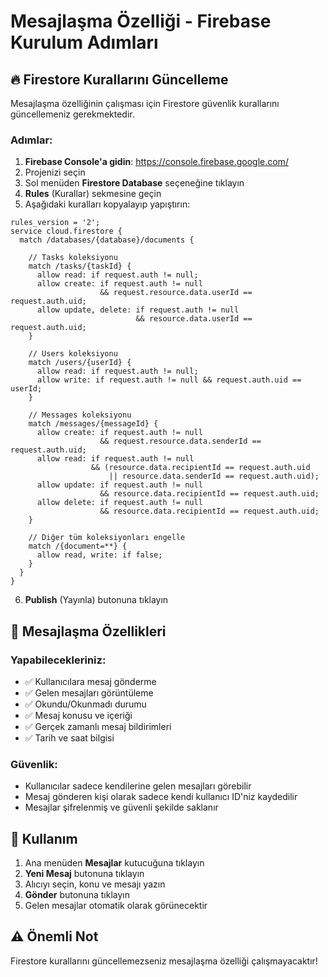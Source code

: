 # Mesajlaşma Özelliği - Firebase Kurulum Adımları

## 🔥 Firestore Kurallarını Güncelleme

Mesajlaşma özelliğinin çalışması için Firestore güvenlik kurallarını güncellemeniz gerekmektedir.

### Adımlar:

1. **Firebase Console'a gidin**: https://console.firebase.google.com/
2. Projenizi seçin
3. Sol menüden **Firestore Database** seçeneğine tıklayın
4. **Rules** (Kurallar) sekmesine geçin
5. Aşağıdaki kuralları kopyalayıp yapıştırın:

```plaintext
rules_version = '2';
service cloud.firestore {
  match /databases/{database}/documents {
    
    // Tasks koleksiyonu
    match /tasks/{taskId} {
      allow read: if request.auth != null;
      allow create: if request.auth != null 
                    && request.resource.data.userId == request.auth.uid;
      allow update, delete: if request.auth != null 
                            && resource.data.userId == request.auth.uid;
    }
    
    // Users koleksiyonu
    match /users/{userId} {
      allow read: if request.auth != null;
      allow write: if request.auth != null && request.auth.uid == userId;
    }
    
    // Messages koleksiyonu
    match /messages/{messageId} {
      allow create: if request.auth != null 
                    && request.resource.data.senderId == request.auth.uid;
      allow read: if request.auth != null 
                  && (resource.data.recipientId == request.auth.uid 
                      || resource.data.senderId == request.auth.uid);
      allow update: if request.auth != null 
                    && resource.data.recipientId == request.auth.uid;
      allow delete: if request.auth != null 
                    && resource.data.recipientId == request.auth.uid;
    }
    
    // Diğer tüm koleksiyonları engelle
    match /{document=**} {
      allow read, write: if false;
    }
  }
}
```

6. **Publish** (Yayınla) butonuna tıklayın

## 📝 Mesajlaşma Özellikleri

### Yapabilecekleriniz:
- ✅ Kullanıcılara mesaj gönderme
- ✅ Gelen mesajları görüntüleme
- ✅ Okundu/Okunmadı durumu
- ✅ Mesaj konusu ve içeriği
- ✅ Gerçek zamanlı mesaj bildirimleri
- ✅ Tarih ve saat bilgisi

### Güvenlik:
- Kullanıcılar sadece kendilerine gelen mesajları görebilir
- Mesaj gönderen kişi olarak sadece kendi kullanıcı ID'niz kaydedilir
- Mesajlar şifrelenmiş ve güvenli şekilde saklanır

## 🎯 Kullanım

1. Ana menüden **Mesajlar** kutucuğuna tıklayın
2. **Yeni Mesaj** butonuna tıklayın
3. Alıcıyı seçin, konu ve mesajı yazın
4. **Gönder** butonuna tıklayın
5. Gelen mesajlar otomatik olarak görünecektir

## ⚠️ Önemli Not

Firestore kurallarını güncellemezseniz mesajlaşma özelliği çalışmayacaktır!
